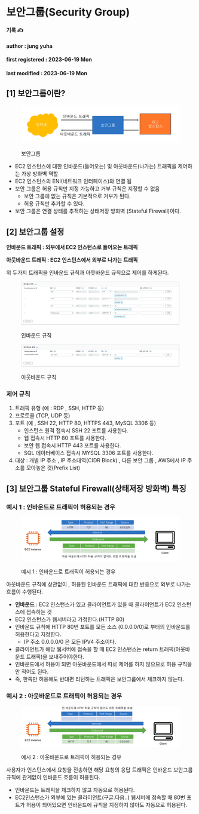 # 보안그룹(Security Group)

**기록 ✍️**

#### author : jung yuha

#### first registered : 2023-06-19 Mon

#### last modified : 2023-06-19 Mon



## \[1] 보안그룹이란?

<figure><img src="../../.gitbook/assets/image (52).png" alt=""><figcaption><p> 보안그룹</p></figcaption></figure>

* EC2 인스턴스에 대한 인바운드(들어오는) 및 아웃바운드(나가는) 트래픽을 제어하는 가상 방화벽 역할
* EC2 인스턴스의 ENI(네트워크 인터페이스)와 연결 됨
* 보안 그룹은 허용 규칙만 지정 가능하고 거부 규칙은 지정할 수 없음
  * &#x20;보안 그룹에 없는 규칙은 기본적으로 거부가 된다.
  * 허용 규칙만 추가할 수 있다.
* 보안 그룹은 연결 상태를 추적하는 상태저장 방화벽 (Stateful Firewall)이다.

## \[2] 보안그룹 설정

**인바운드 트래픽 : 외부에서 EC2 인스턴스로 들어오는 트래픽**

**아웃바운드 트래픽 : EC2 인스턴스에서 외부로 나가는 트래픽**

위 두가지 트래픽을 인바운드 규칙과 아웃바운드 규칙으로 제어를 하게된다.

<figure><img src="../../.gitbook/assets/image (63).png" alt=""><figcaption><p> 인바운드 규칙 </p></figcaption></figure>

<figure><img src="../../.gitbook/assets/image (60).png" alt=""><figcaption><p> 아웃바운드 규칙</p></figcaption></figure>

### 제어 규칙

1. 트래픽 유형 (예 : RDP , SSH, HTTP 등)
2. 프로토콜 (TCP, UDP 등)
3. 포트 (예 , SSH 22, HTTP 80, HTTPS 443, MySQL 3306 등)
   * 인스턴스 원격 접속시 SSH 22 포트를 사용한다.
   * 웹 접속시 HTTP 80 포트를 사용한다.
   * 보안 웹 접속시 HTTP 443 포트를 사용한다.
   * SQL 데이터베이스 접속시 MYSQL 3306 포트를 사용한다.
4. 대상 : 개별 IP 주소 , IP 주소대역(CIDR Block) , 다른 보안 그룹 , AWS에서 IP 주소를 모아놓은 것(Prefix List)

## \[3] 보안그룹 Stateful Firewall(상태저장 방화벽) 특징&#x20;

### 예시 1 : 인바운드로 트래픽이 허용되는 경우

<figure><img src="../../.gitbook/assets/image (46).png" alt=""><figcaption><p> 예시 1 : 인바운드로 트래픽이 허용되는 경우</p></figcaption></figure>

아웃바운드 규칙에 상관없이 , 허용된 인바운드 트래픽에 대한 반응으로 외부로 나가는 흐름이 수행된다.

* **인바운드** : EC2 인스턴스가 있고 클라이언트가 있을 때 클라이언트가 EC2 인스턴스에 접속하는 것&#x20;
* EC2 인스턴스가 웹서버라고 가정한다.(HTTP 80)
* 인바운드 규칙에 HTTP 80번 포트를 모든 소스 (0.0.0.0/0)로 부터의 인바운드를 허용한다고 지정한다.
  * IP 주소 0.0.0.0/0 은 모든 IPV4 주소이다.
* 클라이언트가 해당 웹서버에 접속을 할 때 EC2 인스턴스는 return 트래픽(아웃바운드 트래픽)을 보내주어야한다.
* 인바운드에서 허용이 되면 아웃바운드에서 따로 제어를 하지 않으므로 허용 규칙을 안 적어도 된다.
* 즉, 한쪽만 허용해도 반대편 리턴하는 트래픽은 보안그룹에서 체크하지 않는다.

### 예시 2 : 아웃바운드로 트래픽이 허용되는 경우

<figure><img src="../../.gitbook/assets/image (40).png" alt=""><figcaption><p> 예시 2 : 아웃바운드로 트래픽이 허용되는 경우</p></figcaption></figure>

사용자가 인스턴스에서 요청을 전송하면 해당 요청의 응답 트래픽은 인바운드 보안그룹 규칙에 관계없이 인바운드 흐름이 허용된다.

* 인바운드는 트래픽을 체크하지 않고 자동으로 허용된다.
* EC2인스턴스가 외부에 있는 클라이언트(구글.다음..) 웹서버에 접속할 때 80번 포트가 허용이 되어있으면 인바운드에 규칙을 지정하지 않아도 자동으로 허용된다.
